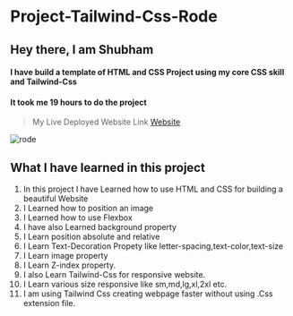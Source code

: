 # Project-Tailwind-Css-Rode

## Hey there, I am Shubham

#### I have build a template of HTML and CSS Project using my core CSS skill and Tailwind-Css 
#### It took me 19 hours to do the project

> My Live Deployed Website Link [Website](https://dancing-nougat-2343a2.netlify.app)  


![rode](https://user-images.githubusercontent.com/101961231/187363577-893ec13f-416d-453f-94d5-92cb5ac1dcc3.PNG)


 ## What I have learned in this project

1. In this project I have Learned how to use HTML and CSS for building a beautiful Website  
2. I Learned how to position an image   
3. I Learned how to use Flexbox  
4. I have also Learned background property  
5. I Learn position absolute and relative  
6. I Learn Text-Decoration Propety like letter-spacing,text-color,text-size  
7. I Learn image property
8. I Learn Z-index property.
9. I also Learn Tailwind-Css for responsive website.
10. I Learn various size responsive like sm,md,lg,xl,2xl etc.  
11. I am using Tailwind Css creating webpage faster without using .Css extension file.
